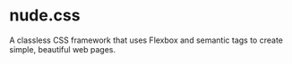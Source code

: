 # nude.css
A classless CSS framework that uses Flexbox and semantic tags to create simple, beautiful web pages.
